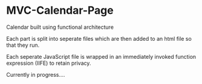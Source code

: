 # MVC-Calendar-Page

Calendar built using functional architecture

Each part is split into seperate files which are then added to an html file so that they run.

Each seperate JavaScript file is wrapped in an immediately invoked function expression (IIFE) to retain privacy.

Currently in progress....